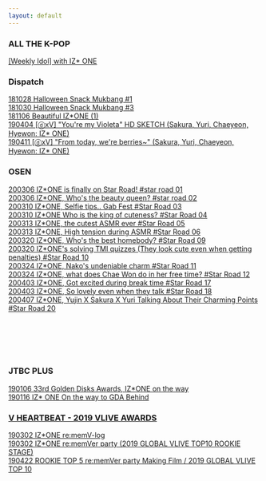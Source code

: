 ```yaml
---
layout: default
---
```


<h3>ALL THE K-POP</h3>
<a target="_blank" href="https://www.vlive.tv/video/121436">[Weekly Idol] with IZ* ONE</a><br>

<h3>Dispatch</h3>
<a target="_blank" href="https://www.vlive.tv/video/95869">181028 Halloween Snack Mukbang #1</a><br>
<a target="_blank" href="https://www.vlive.tv/video/96071">181030 Halloween Snack Mukbang #3</a><br>
<a target="_blank" href="https://www.vlive.tv/video/97098">181106 Beautiful IZ*ONE (1)</a><br>
<a target="_blank" href="https://www.vlive.tv/video/121367">190404 [ⓓxV] "You're my Violeta" HD SKETCH (Sakura, Yuri, Chaeyeon, Hyewon: IZ* ONE)</a><br>
<a target="_blank" href="https://www.vlive.tv/video/122576">190411 [ⓓxV] "From today, we're berries~" (Sakura, Yuri, Chaeyeon, Hyewon: IZ* ONE)</a><br>

<h3>OSEN</h3>
<a target="_blank" href="https://www.vlive.tv/video/178621">200306 IZ*ONE is finally on Star Road! #star road 01</a><br>
<a target="_blank" href="https://www.vlive.tv/video/178622">200306 IZ*ONE, Who's the beauty queen? #star road 02</a><br>
<a target="_blank" href="https://www.vlive.tv/video/179315">200310 IZ*ONE, Selfie tips.. Gab Fest #Star Road 03</a><br>
<a target="_blank" href="https://www.vlive.tv/video/179317">200310 IZ*ONE Who is the king of cuteness? #Star Road 04</a><br>
<a target="_blank" href="https://www.vlive.tv/video/179975">200313 IZ*ONE, the cutest ASMR ever #Star Road 05</a><br>
<a target="_blank" href="https://www.vlive.tv/video/179995">200313 IZ*ONE, High tension during ASMR #Star Road 06</a><br>
<a target="_blank" href="https://www.vlive.tv/video/181101">200320 IZ*ONE, Who's the best homebody? #Star Road 09</a><br>
<a target="_blank" href="https://www.vlive.tv/video/181104">200320 IZ*ONE's solving TMI quizzes (They look cute even when getting penalties) #Star Road 10</a><br>
<a target="_blank" href="https://www.vlive.tv/video/181603">200324 IZ*ONE, Nako's undeniable charm #Star Road 11</a><br>
<a target="_blank" href="https://www.vlive.tv/video/181608">200324 IZ*ONE, what does Chae Won do in her free time? #Star Road 12</a><br>
<a target="_blank" href="https://www.vlive.tv/video/183270">200403 IZ*ONE, Got excited during break time #Star Road 17</a><br>
<a target="_blank" href="https://www.vlive.tv/video/183272">200403 IZ*ONE, So lovely even when they talk #Star Road 18</a><br>
<a target="_blank" href="https://www.vlive.tv/video/183980">200407 IZ*ONE, Yujin X Sakura X Yuri Talking About Their Charming Points #Star Road 20</a><br>
<a target="_blank" href=""></a><br>
<a target="_blank" href=""></a><br>
<a target="_blank" href=""></a><br>
<a target="_blank" href=""></a><br>
<a target="_blank" href=""></a><br>

<h3>JTBC PLUS</h3>
<a target="_blank" href="https://www.vlive.tv/video/107762">190106 33rd Golden Disks Awards, IZ*ONE on the way</a><br>
<a target="_blank" href="https://www.vlive.tv/video/109178">190116 IZ* ONE On the way to GDA Behind

<h3>V HEARTBEAT - 2019 VLIVE AWARDS</h3>
<a target="_blank" href="https://www.vlive.tv/video/114098">190302 IZ*ONE re:memV-log</a><br>
<a target="_blank" href="https://www.vlive.tv/video/115715">190302 IZ*ONE re:memVer party (2019 GLOBAL VLIVE TOP10 ROOKIE STAGE)</a><br>
<a target="_blank" href="https://www.vlive.tv/video/123936">190422 ROOKIE TOP 5 re:memVer party Making Film <re:memVer again> / 2019 GLOBAL VLIVE TOP 10</a><br>
